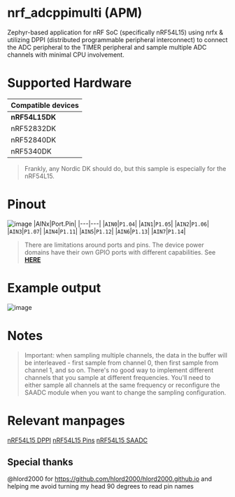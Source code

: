 # nrf_adcppimulti (APM)

Zephyr-based application for nRF SoC (specifically nRF54L15) using nrfx & utilizing DPPI (distributed programmable peripheral interconnect) to connect the ADC peripheral to the TIMER peripheral and sample multiple ADC channels with minimal CPU involvement.

# Supported Hardware
| Compatible devices|
|---|
| **nRF54L15DK** |
| nRF52832DK |
| nRF52840DK|
| nRF5340DK|
> Frankly, any Nordic DK should do, but this sample is especially for the nRF54L15.

# Pinout
![image](https://github.com/user-attachments/assets/c8ca8f09-b566-4f76-bf32-9da619666614)
|AINx|Port.Pin|
|---|---|
|`AIN0`|`P1.04`|
|`AIN1`|`P1.05`|
|`AIN2`|`P1.06`|
|`AIN3`|`P1.07`|
|`AIN4`|`P1.11`|
|`AIN5`|`P1.12`|
|`AIN6`|`P1.13`|
|`AIN7`|`P1.14`|
> There are limitations around ports and pins.
> The device power domains have their own GPIO ports with different capabilities. See [**HERE**](https://docs.nordicsemi.com/bundle/ps_nrf54L15/page/gpio.html#ariaid-title4)

# Example output
![image](https://github.com/user-attachments/assets/c312edab-90a1-4053-a185-c1b374bcffb0)

# Notes
> Important: when sampling multiple channels, the data in the buffer will be interleaved - first sample from channel 0, then first sample from channel 1, and so on.
> There's no good way to implement different channels that you sample at different frequencies. You'll need to either sample all channels at the same frequency or reconfigure the SAADC module when you want to change the sampling configuration.

# Relevant manpages
[nRF54L15 DPPI](https://docs.nordicsemi.com/bundle/ps_nrf54L15/page/dppi.html)
[nRF54L15 Pins](https://docs.nordicsemi.com/bundle/ps_nrf54L15/page/chapters/pin.html)
[nRF54L15 SAADC](https://docs.nordicsemi.com/bundle/ps_nrf54L15/page/saadc.html#ariaid-title49)

## Special thanks
@hlord2000 for https://github.com/hlord2000/hlord2000.github.io and helping me avoid turning my head 90 degrees to read pin names
